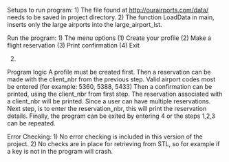 Setups to run program:
1)
The file found at http://ourairports.com/data/ needs to be saved in project directory.
2)
The function LoadData in main, inserts only the large airports into the large_airport_lst.

Run the program:
1)
The menu options
(1) Create your profile
(2) Make a flight reservation
(3) Print confirmation
(4) Exit

2)
Program logic
A profile must be created first.
Then a reservation can be made with the client_nbr from the previous step. Valid airport codes most be entered (for example: 5360, 5388, 5433)
Then a confirmation can be printed, using the client_nbr from first step. The reservation associated with a client_nbr will be printed. Since a user can have multiple reservations. Next step, is to enter the reservation_nbr, this will print the reservation details.
Finally, the program can be exited by entering 4 or the steps 1,2,3 can be repeated.


Error Checking:
1)
No error checking is included in this version of the project.
2)
No checks are in place for retrieving from STL, so for example if a key is not in the program will crash.

